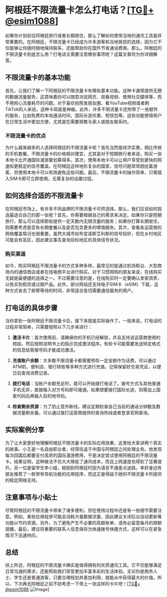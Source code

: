 # 阿根廷不限流量卡怎么打电话？[[TG💪+ @esim1088](https://t.me/s/esim1088)]

如果你计划前往阿根廷旅行或者长期居住，那么了解如何使用当地的通讯工具是非常重要的。在阿根廷，不限流量卡已经成为许多游客和当地居民的选择，因为它不仅能够让你随时随地保持联系，还能帮助你在国外节省通话费用。那么，阿根廷的不限流量卡到底怎么用？打电话又需要注意哪些事项呢？这篇文章将为你详细解答。

## 不限流量卡的基本功能

首先，让我们了解一下阿根廷的不限流量卡有哪些基本功能。这种卡通常提供无限的数据流量服务，这意味着你可以随意浏览网页、观看视频、使用社交媒体等，而不用担心流量耗尽的问题。对于喜欢拍照发朋友圈、看YouTube视频或者刷TikTok的人来说，这种卡简直是神器。此外，许多不限流量卡还附带了一些额外的服务，比如免费的本地通话时间、国际长途优惠、短信包等。这些功能使得用户在日常生活中更加方便，尤其是在需要频繁与家人或朋友联系时。

### 不限流量卡的优点

为什么越来越多的人选择阿根廷的不限流量卡呢？首先当然是经济实惠。相比传统的手机套餐，不限流量卡的价格相对便宜，尤其是对于短期旅行者来说，购买一张本地卡比开通国际漫游要划算得多。其次，使用本地卡可以让用户享受到更快的网速和更稳定的信号覆盖。在阿根廷这样地形复杂的国家，信号问题常常困扰着游客，但使用本地卡可以有效避免这些问题。最后，不限流量卡的操作简单，只需插入SIM卡即可立即使用，无需复杂的设置过程。

## 如何选择合适的不限流量卡

在阿根廷市场上，有许多不同品牌的不限流量卡可供选择。那么，我们应该如何挑选最适合自己的那一张呢？首先，你需要根据自己的需求来决定。如果你只是短期旅行，那么可以选择那些提供一定天数内无限流量的服务；如果你打算长期居住，则需要考虑是否有长期套餐以及是否包含更多的增值服务。其次，查看各运营商的网络覆盖情况也很重要。虽然大城市如布宜诺斯艾利斯的信号较好，但在乡村地区可能会有盲区，因此建议事先查询目标地区的具体信号状况。

### 购买渠道

如今，购买阿根廷不限流量卡的方式多种多样。最常见的是通过机场柜台、大型商场内的通信商店或者在线电商平台进行购买。对于习惯网购的朋友来说，在线购买无疑是最便捷的选择之一。不过需要注意的是，在线购买时一定要确认卖家资质，以免买到假货或过期产品。此外，部分网站还支持电子SIM卡（eSIM）下载，这种方式省去了邮寄等待的时间，非常适合急切需要通信服务的用户。

## 打电话的具体步骤

当你拿到一张阿根廷不限流量卡后，接下来就是实际操作了。一般来说，打电话的过程非常简单，只需要按照以下几步来进行：

1. **激活卡片**：首次使用前，请确保你的手机已经解锁，并且支持该运营商使用的频段。然后按照说明书上的指示完成激活程序。有些卡可能需要发送特定格式的信息给客服号码才能成功激活。
   
2. **充值账户余额**：大多数不限流量卡都需要预存一定金额作为话费。可以通过ATM机、便利店、银行转账等多种方式进行充值。记得保留好交易凭证，以便日后查询消费记录。

3. **拨打电话**：当账户余额充足时，就可以开始拨打电话了。拨号方式与其他普通手机无异，直接输入对方号码即可接通。如果想要拨打国际长途，则需加上国家代码后再输入目的地号码。

4. **检查剩余资源**：为了防止意外断线，建议定期检查自己当前的通话分钟数及数据流量剩余量。可以通过拨打运营商提供的查询热线或者登录官网查询。

## 实际案例分享

为了让大家更好地理解阿根廷不限流量卡的实际应用效果，这里给大家讲两个真实的故事。小王是一名自由职业者，经常往返于中国与阿根廷之间处理业务。他发现每次回国后都要支付高昂的国际漫游费用，于是决定尝试使用阿根廷的不限流量卡。结果证明，这种做法不仅大大降低了通讯成本，而且上网速度也得到了显著提升。另一位是留学生李小姐，她刚到阿根廷时因为语言不通差点迷路，幸好身边有朋友推荐了一款带有导航功能的应用程序，而这正是得益于她的不限流量卡所提供的稳定网络支持。

## 注意事项与小贴士

尽管阿根廷的不限流量卡带来了诸多便利，但在使用过程中还是有一些细节需要注意。例如，某些应用程序可能会消耗大量数据流量，因此建议关闭后台自动更新等功能以节约资源。另外，为了避免产生不必要的高额账单，请务必留意每月的限额提醒。最后，建议将重要的联系人信息保存为快速拨号快捷方式，这样可以在紧急情况下迅速响应。

## 总结

综上所述，阿根廷的不限流量卡确实是值得拥有的优质通讯工具。它不仅能够满足日常沟通的需求，还能帮助我们享受更加丰富多彩的生活体验。无论你是商务人士、学生还是普通游客，只要合理规划并善加利用，就能从中获得最大的价值。所以，下次再去阿根廷之前不妨考虑一下带上一张这样的卡片吧！[[TG💪+ @esim1088](https://t.me/s/esim1088) ![Image](https://i.postimg.cc/4NQfJmqS/Snipaste-2025-05-13-00-14-12.png)]